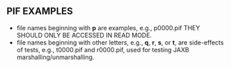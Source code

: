 ## PIF EXAMPLES

- file names beginning with **p** are examples, e.g., p0000.pif THEY SHOULD ONLY BE ACCESSED IN READ MODE.
- file names beginning with other letters, e.g., **q**, **r**, **s**, or **t**, are side-effects of tests, e.g., t0000.pif and r0000.pif, used for testing JAXB marshalling/unmarshalling.
